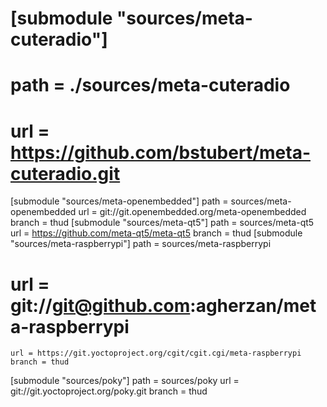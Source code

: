 # [submodule "sources/meta-cuteradio"]
# 	path = ./sources/meta-cuteradio
# 	url = https://github.com/bstubert/meta-cuteradio.git
[submodule "sources/meta-openembedded"]
	path = sources/meta-openembedded
	url = git://git.openembedded.org/meta-openembedded
	branch = thud
[submodule "sources/meta-qt5"]
	path = sources/meta-qt5
	url = https://github.com/meta-qt5/meta-qt5
	branch = thud
[submodule "sources/meta-raspberrypi"]
	path = sources/meta-raspberrypi
# 	url = git://git@github.com:agherzan/meta-raspberrypi
	url = https://git.yoctoproject.org/cgit/cgit.cgi/meta-raspberrypi
	branch = thud
[submodule "sources/poky"]
	path = sources/poky
	url = git://git.yoctoproject.org/poky.git
	branch = thud
